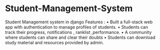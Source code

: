# Student-Management-System
Student Management system in django 
Features : 
•	Built a full-stack web app with authentication to manage profiles of students.
•	Students can track their progress, notifications , ranklist ,performance.
•	A community where students can share and clear their doubts
• Students can download study material and resources provided by admin.

